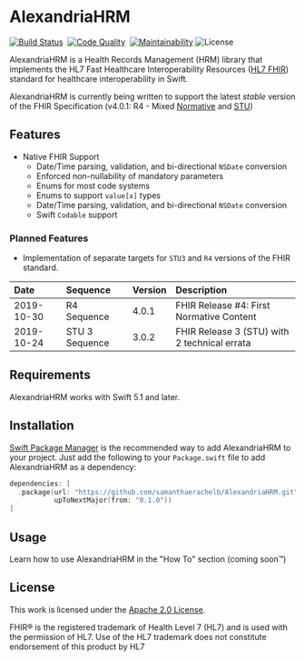 # AlexandriaHRM

[![Build Status](https://img.shields.io/circleci/build/github/samanthaerachelb/AlexandriaHRM/main?logo=circleci&style=flat-square)](https://app.circleci.com/pipelines/github/samanthaerachelb/AlexandriaHRM)&nbsp;
[![Code Quality](https://img.shields.io/codacy/grade/e43cbd23b1804b629d07053d2294d7fc?logo=codacy&style=flat-square)](https://app.codacy.com/gh/samanthaerachelb/AlexandriaHRM/dashboard?branch=main)&nbsp;
[![Maintainability](https://img.shields.io/codeclimate/maintainability-percentage/samanthaerachelb/AlexandriaHRM?logo=codeclimate&style=flat-square)](https://codeclimate.com/github/samanthaerachelb/AlexandriaHRM)
![License](https://img.shields.io/github/license/samanthaerachelb/AlexandriaHRM?style=flat-square)

AlexandriaHRM is a Health Records Management (HRM) library that implements the HL7 Fast Healthcare
Interoperability Resources ([HL7 FHIR][hl7_fhir]) standard for healthcare interoperability in Swift.

AlexandriaHRM is currently being written to support the latest *stable* version of the
FHIR Specification (v4.0.1: R4 - Mixed [Normative][balloting] and [STU][balloting])

## Features

- Native FHIR Support
  - Date/Time parsing, validation, and bi-directional `NSDate` conversion
  - Enforced non-nullability of mandatory parameters
  - Enums for most code systems
  - Enums to support `value[x]` types
  - Date/Time parsing, validation, and bi-directional `NSDate` conversion
  - Swift `Codable` support

### Planned Features

- Implementation of separate targets for `STU3` and `R4`
versions of the FHIR standard.

Date | Sequence | Version | Description
:--- | :------- | :------ | :----------
2019-10-30 | R4 Sequence | 4.0.1 | FHIR Release #4: First Normative Content
2019-10-24 | STU 3 Sequence | 3.0.2 | FHIR Release 3 (STU) with 2 technical errata

## Requirements

AlexandriaHRM works with Swift 5.1 and later.

## Installation

[Swift Package Manager][spm] is the recommended way to add AlexandriaHRM to your
project. Just add the following to your `Package.swift` file to add AlexandriaHRM
as a dependency:

```swift
dependencies: [
  .package(url: "https://github.com/samanthaerachelb/AlexandriaHRM.git"
           upToNextMajor(from: "0.1.0"))
]
```

## Usage

Learn how to use AlexandriaHRM in the "How To" section (coming soon™)

## License
This work is licensed under the [Apache 2.0 License][license].

FHIR® is the registered trademark of Health Level 7 (HL7) and is used with the
permission of HL7. Use of the HL7 trademark does not constitute endorsement
of this product by HL7

[hl7_fhir]: https://hl7.org/fhir/
[spm]: https://github.com/apple/swift-package-manager
[license]: https://github.com/samanthaerachelb/AlexandriaHRM/blob/main/license
[balloting]: https://confluence.hl7.org/display/HL7/HL7+Balloting
